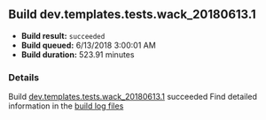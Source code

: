 ## Build dev.templates.tests.wack_20180613.1
- **Build result:** `succeeded`
- **Build queued:** 6/13/2018 3:00:01 AM
- **Build duration:** 523.91 minutes
### Details
Build [dev.templates.tests.wack_20180613.1](https://winappstudio.visualstudio.com/web/build.aspx?pcguid=a4ef43be-68ce-4195-a619-079b4d9834c2&builduri=vstfs%3a%2f%2f%2fBuild%2fBuild%2f25866) succeeded
Find detailed information in the [build log files](https://uwpctdiags.blob.core.windows.net/buildlogs/dev.templates.tests.wack_20180613.1_logs.zip)
